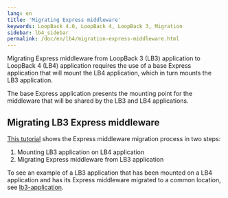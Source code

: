 ```yaml
---
lang: en
title: 'Migrating Express middleware'
keywords: LoopBack 4.0, LoopBack 4, LoopBack 3, Migration
sidebar: lb4_sidebar
permalink: /doc/en/lb4/migration-express-middleware.html
---
```


Migrating Express middleware from LoopBack 3 (LB3) application to LoopBack 4
(LB4) application requires the use of a base Express application that will mount
the LB4 application, which in turn mounts the LB3 application.

The base Express application presents the mounting point for the middleware that
will be shared by the LB3 and LB4 applications.

## Migrating LB3 Express middleware

[This tutorial](https://github.com/strongloop/loopback-next/tree/master/examples/lb3-application)
shows the Express middleware migration process in two steps:

1. Mounting LB3 application on LB4 application
2. Migrating Express middleware from LB3 application

To see an example of a LB3 application that has been mounted on a LB4
application and has its Express middleware migrated to a common location, see
[lb3-application](https://github.com/strongloop/loopback-next/tree/master/examples/lb3-application).
